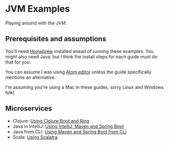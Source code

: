 # JVM Examples

Playing around with the JVM.

## Prerequisites and assumptions

You'll need [Homebrew](https://brew.sh/) installed ahead of running these examples. You might also need Java, but I think the install steps for each guide must do that for you.

You can assume I was using [Atom editor](https://atom.io/) unless the guide specifically mentions an alternative.

I'm assuming you're using a Mac in these guides, sorry Linux and Windows folk!

## Microservices

- Clojure: [Using Clojure Boot and Ring](microservices/using-clojure-boot-and-ring)
- Java in IntelliJ: [Using IntelliJ, Maven and Spring Boot](microservices/using-intellij-maven-and-spring-boot)
- Java from CLI: [Using Maven and Spring Boot from CLI](microservices/using-maven-and-spring-boot)
- Scala: [Using Scalatra](microservices/using-scalatra)
